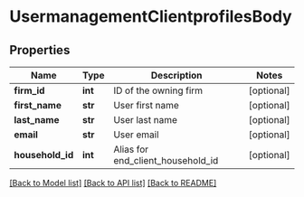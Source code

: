 # UsermanagementClientprofilesBody

## Properties
Name | Type | Description | Notes
------------ | ------------- | ------------- | -------------
**firm_id** | **int** | ID of the owning firm | [optional] 
**first_name** | **str** | User first name | [optional] 
**last_name** | **str** | User last name | [optional] 
**email** | **str** | User email | [optional] 
**household_id** | **int** | Alias for end_client_household_id | [optional] 

[[Back to Model list]](../README.md#documentation-for-models) [[Back to API list]](../README.md#documentation-for-api-endpoints) [[Back to README]](../README.md)

